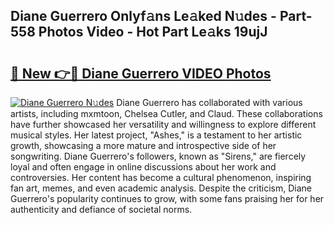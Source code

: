 ## Diane Guerrero Onlyf𝚊ns Le𝚊ked N𝚞des - Part-558 Photos Video - Hot Part Le𝚊ks 19ujJ

# <h2><a href="http://ab97101.deff.icu/?id=Diane+Guerrero">🔗 New 👉🔴 Diane Guerrero VIDEO Photos</a></h2>

[![Diane Guerrero N𝚞des](https://i.imgur.com/rIISA9y.gif)](http://ab97101.deff.icu/?id=Diane+Guerrero)
Diane Guerrero has collaborated with various artists, including mxmtoon, Chelsea Cutler, and Claud. These collaborations have further showcased her versatility and willingness to explore different musical styles. Her latest project, "Ashes," is a testament to her artistic growth, showcasing a more mature and introspective side of her songwriting. Diane Guerrero's followers, known as "Sirens," are fiercely loyal and often engage in online discussions about her work and controversies. Her content has become a cultural phenomenon, inspiring fan art, memes, and even academic analysis. Despite the criticism, Diane Guerrero's popularity continues to grow, with some fans praising her for her authenticity and defiance of societal norms.
